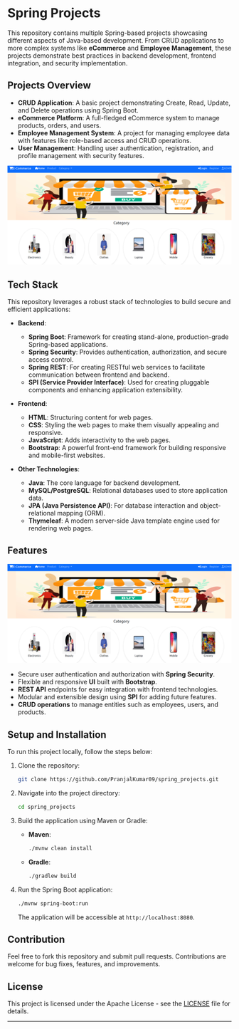 # Spring Projects

This repository contains multiple Spring-based projects showcasing different aspects of Java-based development. From CRUD applications to more complex systems like **eCommerce** and **Employee Management**, these projects demonstrate best practices in backend development, frontend integration, and security implementation.

## Projects Overview

- **CRUD Application**: A basic project demonstrating Create, Read, Update, and Delete operations using Spring Boot.
- **eCommerce Platform**: A full-fledged eCommerce system to manage products, orders, and users.
- **Employee Management System**: A project for managing employee data with features like role-based access and CRUD operations.
- **User Management**: Handling user authentication, registration, and profile management with security features.

![ecommerce1](img/image1.png)
## Tech Stack

This repository leverages a robust stack of technologies to build secure and efficient applications:

- **Backend**:
  - **Spring Boot**: Framework for creating stand-alone, production-grade Spring-based applications.
  - **Spring Security**: Provides authentication, authorization, and secure access control.
  - **Spring REST**: For creating RESTful web services to facilitate communication between frontend and backend.
  - **SPI (Service Provider Interface)**: Used for creating pluggable components and enhancing application extensibility.
  
- **Frontend**:
  - **HTML**: Structuring content for web pages.
  - **CSS**: Styling the web pages to make them visually appealing and responsive.
  - **JavaScript**: Adds interactivity to the web pages.
  - **Bootstrap**: A powerful front-end framework for building responsive and mobile-first websites.
  
- **Other Technologies**:
  - **Java**: The core language for backend development.
  - **MySQL/PostgreSQL**: Relational databases used to store application data.
  - **JPA (Java Persistence API)**: For database interaction and object-relational mapping (ORM).
  - **Thymeleaf**: A modern server-side Java template engine used for rendering web pages.

## Features
![ecommerce2](img/image1.png)

- Secure user authentication and authorization with **Spring Security**.
- Flexible and responsive **UI** built with **Bootstrap**.
- **REST API** endpoints for easy integration with frontend technologies.
- Modular and extensible design using **SPI** for adding future features.
- **CRUD operations** to manage entities such as employees, users, and products.
  
## Setup and Installation

To run this project locally, follow the steps below:

1. Clone the repository:
   ```bash
   git clone https://github.com/PranjalKumar09/spring_projects.git
   ```

2. Navigate into the project directory:
   ```bash
   cd spring_projects
   ```

3. Build the application using Maven or Gradle:
   - **Maven**:
     ```bash
     ./mvnw clean install
     ```
   - **Gradle**:
     ```bash
     ./gradlew build
     ```

4. Run the Spring Boot application:
   ```bash
   ./mvnw spring-boot:run
   ```

   The application will be accessible at `http://localhost:8080`.

## Contribution

Feel free to fork this repository and submit pull requests. Contributions are welcome for bug fixes, features, and improvements.

## License

This project is licensed under the Apache License - see the [LICENSE](LICENSE) file for details.

---